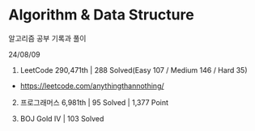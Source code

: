 # Algorithm & Data Structure

알고리즘 공부 기록과 풀이

24/08/09

1. LeetCode 290,471th | 288 Solved(Easy 107 / Medium 146 / Hard 35)
- https://leetcode.com/anythingthannothing/

2. 프로그래머스 6,981th | 95 Solved | 1,377 Point

3. BOJ Gold IV | 103 Solved
